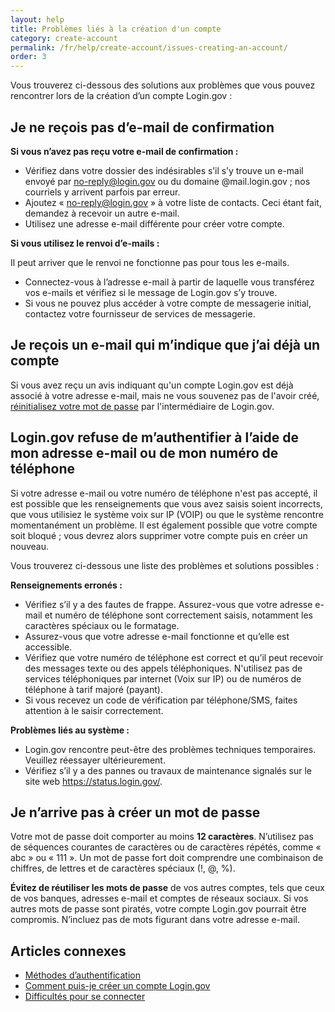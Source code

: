 ```yaml
---
layout: help
title: Problèmes liés à la création d'un compte
category: create-account
permalink: /fr/help/create-account/issues-creating-an-account/
order: 3
---
```


Vous trouverez ci-dessous des solutions aux problèmes que vous pouvez rencontrer lors de la création d’un compte Login.gov :

## Je ne reçois pas d’e-mail de confirmation

**Si vous n’avez pas reçu votre e-mail de confirmation :**  
- Vérifiez dans votre dossier des indésirables s’il s’y trouve un e-mail envoyé par no-reply@login.gov ou du domaine @mail.login.gov ; nos courriels y arrivent parfois par erreur.
- Ajoutez « no-reply@login.gov » à votre liste de contacts. Ceci étant fait, demandez à recevoir un autre e-mail.
- Utilisez une adresse e-mail différente pour créer votre compte.

**Si vous utilisez le renvoi d’e-mails :**

Il peut arriver que le renvoi ne fonctionne pas pour tous les e-mails.  
- Connectez-vous à l’adresse e-mail à partir de laquelle vous transférez vos e-mails et vérifiez si le message de Login.gov s’y trouve.
- Si vous ne pouvez plus accéder à votre compte de messagerie initial, contactez votre fournisseur de services de messagerie.

## Je reçois un e-mail qui m’indique que j’ai déjà un compte

Si vous avez reçu un avis indiquant qu'un compte Login.gov est déjà associé à votre adresse e-mail, mais ne vous souvenez pas de l'avoir créé, [réinitialisez votre mot de passe](/fr/help/trouble-signing-in/forgot-your-password/) par l'intermédiaire de Login.gov.

## Login.gov refuse de m’authentifier à l’aide de mon adresse e-mail ou de mon numéro de téléphone

Si votre adresse e-mail ou votre numéro de téléphone n'est pas accepté, il est possible que les renseignements que vous avez saisis soient incorrects, que vous utilisiez le système voix sur IP (VOIP) ou que le système rencontre momentanément un problème. Il est également possible que votre compte soit bloqué ; vous devrez alors supprimer votre compte puis en créer un nouveau.

Vous trouverez ci-dessous une liste des problèmes et solutions possibles :

**Renseignements erronés :**  
- Vérifiez s’il y a des fautes de frappe. Assurez-vous que votre adresse e-mail et numéro de téléphone sont correctement saisis, notamment les caractères spéciaux ou le formatage.
- Assurez-vous que votre adresse e-mail fonctionne et qu’elle est accessible.
- Vérifiez que votre numéro de téléphone est correct et qu’il peut recevoir des messages texte ou des appels téléphoniques. N'utilisez pas de services téléphoniques par internet (Voix sur IP) ou de numéros de téléphone à tarif majoré (payant).
- Si vous recevez un code de vérification par téléphone/SMS, faites attention à le saisir correctement.

**Problèmes liés au système :**  
- Login.gov rencontre peut-être des problèmes techniques temporaires. Veuillez réessayer ultérieurement.
- Vérifiez s’il y a des pannes ou travaux de maintenance signalés sur le site web <https://status.login.gov/>.

## Je n’arrive pas à créer un mot de passe

Votre mot de passe doit comporter au moins **12 caractères**. N’utilisez pas de séquences courantes de caractères ou de caractères répétés, comme « abc » ou « 111 ». Un mot de passe fort doit comprendre une combinaison de chiffres, de lettres et de caractères spéciaux (!, @, %).

**Évitez de réutiliser les mots de passe** de vos autres comptes, tels que ceux de vos banques, adresses e-mail et comptes de réseaux sociaux. Si vos autres mots de passe sont piratés, votre compte Login.gov pourrait être compromis. N’incluez pas de mots figurant dans votre adresse e-mail.


## Articles connexes

* [Méthodes d’authentification](/fr/help/create-account/authentication-methods/)
* [Comment puis-je créer un compte Login.gov](/fr/help/create-account/how-do-i-create-an-account/)
* [Difficultés pour se connecter](/fr/help/trouble-signing-in/overview/)
